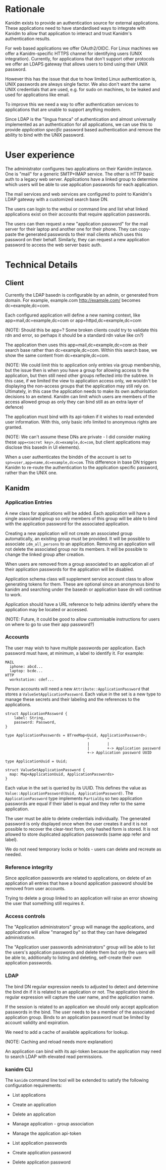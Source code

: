 # Rationale

Kanidm exists to provide an authentication source for external applications. These applications need to have
standardised ways to integrate with Kanidm to allow that application to interact and trust Kanidm's authentication
results.

For web based applications we offer OAuth2/OIDC. For Linux machines we offer a Kanidm-specific HTTPS channel for
identifying users (UNIX integration). Currently, for applications that don't support other protocols we offer an LDAPS
gateway that allows users to bind using their UNIX password.

However this has the issue that due to how limited Linux authentication is, UNIX passwords are always single factor. We
also don't want the same UNIX credentials that are used, e.g. for sudo on machines, to be leaked and used for
applications like email.

To improve this we need a way to offer authentication services to applications that are unable to support anything
modern.

Since LDAP is the "lingua franca" of authentication and almost universally implemented as an authentication for all
applications, we can use this to provide _application specific_ password based authentication and remove the ability to
bind with the UNIX password.

# User experience

The administrator configures two applications on their Kanidm instance. One is "mail" for a generic SMTP+IMAP service.
The other is HTTP basic auth to a legacy web server. Applications have a linked group to determine which users will be
able to use application passwords for each application.

The mail services and web services are configured to point to Kanidm's LDAP gateway with a customized search base DN.

The users can login to the webui or command line and list what linked applications exist on their accounts that require
application passwords.

The users can then request a new "application password" for the mail server for their laptop and another one for their
phone. They can copy-paste the generated passwords to their mail clients which uses this password on their behalf.
Similarly, they can request a new application password to access the web server basic auth.

# Technical Details

## Client

Currently the LDAP basedn is configurable by an admin, or generated from domain. For example, example.com
<http://example.com/> becomes dc=example,dc=com.

Each configured application will define a new naming context, like app=mail,dc=example,dc=com or
app=httpd,dc=example,dc=com

(NOTE: Should this be app=? Some broken clients could try to validate this rdn and error, so perhaps it should be a
standard rdn value like cn?)

The application then uses this app=mail,dc=example,dc=com as their search base rather than dc=example,dc=com. Within
this search base, we show the same content from dc=example,dc=com.

(NOTE: We could limit this to application only entries via group membership, but the issue then is when you have a group
for allowing access to the application, but then still need other groups reflected into the subtree. In this case, if we
limited the view to application access only, we wouldn't be displaying the non-access groups that the application may
still rely on. Ultimately, in this case the application needs to make its own authorisation decisions to an extend.
Kanidm can limit which users are members of the access allowed group as only they can bind still as an extra layer of
defence)

The application must bind with its api-token if it wishes to read extended user information. With this, only basic info
limited to anonymous rights are granted.

(NOTE: We can't assume these DNs are private - I did consider making these `app=<secret key>,dc=example,dc=com`, but
client applications may disclose this basedn in UI elements).

When a user authenticates the binddn of the account is set to `spn=user,app=name,dc=example,dc=com`. This difference in
base DN triggers Kanidm to re-route the authentication to the application specific password, rather than the UNIX one.

## Kanidm

### Application Entries

A new class for applications will be added. Each application will have a single associated group so only members of this
group will be able to bind with the application password for the associated application.

Creating a new application will not create an associated group automatically, an existing group must be provided. It
will be possible to associate `idm_all_persons` to an application. Removing an application will not delete the
associated group nor its members. It will be possible to change the linked group after creation.

When users are removed from a group associated to an application all of their application passwords for the application
will be disabled.

Application schema class will supplement service account class to allow generating tokens for them. These are optional
since an anonymous bind to kanidm and searching under the basedn or application base dn will continue to work.

Application should have a URL reference to help admins identify where the application may be located or accessed.

(NOTE: Future, it could be good to allow customisable instructions for users on where to go to use their app password?)

### Accounts

The user may wish to have multiple passwords per application. Each password must have, at minimum, a label to identify
it. For example:

```text
MAIL
  iphone: abcd...
  laptop: bcde...
HTTP
  workstation: cdef...
```

Person accounts will need a new `Attribute::ApplicationPassword` that stores a `ValueSetApplicationPassword`. Each value
in the set is a new type to manage these secrets and their labeling and the references to the applications.

```text
struct ApplicationPAssword {
    label: String,
    password: Password,
}

type ApplicationPasswords = BTreeMap<Uuid, ApplicationPassword>;
                                     ^        ^
                                     |        |
                                     |        +-> Application password
                                     +-> Application password UUID

type ApplicationUuid = Uuid;

struct ValueSetApplicationPassword {
  map: Map<ApplicationUuid, ApplicationPasswords>
}
```

Each value in the set is queried by its UUID. This defines the value as
`Value::ApplicationPassword(Uuid, ApplicationPassword)`. The `ApplicationPassword` type implements `PartialEq` so two
application passwords are equal if their label is equal and they refer to the same application.

The user must be able to delete credentials individually. The generated password is only displayed once when the user
creates it and it is not possible to recover the clear-text form, only hashed form is stored. It is not allowed to store
duplicated application passwords (same app refer and label).

We do not need temporary locks or holds - users can delete and recreate as needed.

### Reference integrity

Since application passwords are related to applications, on delete of an application all entries that have a bound
application password should be removed from user accounts.

Trying to delete a group linked to an application will raise an error showing the user that something still requires it.

### Access controls

The "Application administrators" group will manage the applications, and applications will allow "managed by" so that
they can have delegated administration.

The "Application user passwords administrators" group will be able to list the users's application passwords and delete
them but only the users will be able to, additionally to listing and deleting, self-create their own application
passwords.

### LDAP

The bind DN regular expression needs to adjusted to detect and determine the bind dn if it is related to an application
or not. The application bind dn regular expression will capture the user name, and the application name.

If the session is related to an application we should only accept application passwords in the bind. The user needs to
be a member of the associated application group. Binds to an application password must be limited by account validity
and expiration.

We need to add a cache of available applications for lookup.

(NOTE: Caching and reload needs more explanation)

An application can bind with its api-token because the application may need to search LDAP with elevated read
permissions.

### kanidm CLI

The `kanidm` command line tool will be extended to satisfy the following configuration requirements:

- List applications

- Create an application

- Delete an application

- Manage application - group association

- Manage the application api-token

- List application passwords

- Create application password

- Delete application password
